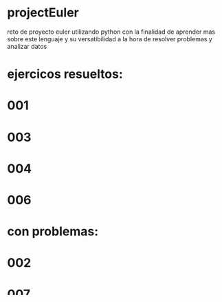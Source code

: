 # projectEuler
reto de proyecto euler utilizando python con la finalidad de aprender mas sobre este lenguaje y 
su versatibilidad a la hora de resolver problemas y analizar datos
# ejercicos resueltos:
# 001
# 003
# 004
# 006


# con problemas:
# 002
# 007
